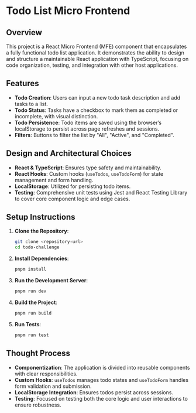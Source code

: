
# Todo List Micro Frontend

## Overview

This project is a React Micro Frontend (MFE) component that encapsulates a fully functional todo list application. It demonstrates the ability to design and structure a maintainable React application with TypeScript, focusing on code organization, testing, and integration with other host applications.

## Features

- **Todo Creation**: Users can input a new todo task description and add tasks to a list.
- **Todo Status**: Tasks have a checkbox to mark them as completed or incomplete, with visual distinction.
- **Todo Persistence**: Todo items are saved using the browser’s localStorage to persist across page refreshes and sessions.
- **Filters**: Buttons to filter the list by "All", "Active", and "Completed".

## Design and Architectural Choices

- **React & TypeScript**: Ensures type safety and maintainability.
- **React Hooks**: Custom hooks (`useTodos`, `useTodoForm`) for state management and form handling.
- **LocalStorage**: Utilized for persisting todo items.
- **Testing**: Comprehensive unit tests using Jest and React Testing Library to cover core component logic and edge cases.

## Setup Instructions

1. **Clone the Repository**:

   ```bash
   git clone <repository-url>
   cd todo-challenge
   ```

2. **Install Dependencies**:

   ```bash
   pnpm install
   ```

3. **Run the Development Server**:

   ```bash
   pnpm run dev
   ```

4. **Build the Project**:

   ```bash
   pnpm run build
   ```

5. **Run Tests**:

   ```bash
   pnpm run test
   ```

## Thought Process

- **Componentization**: The application is divided into reusable components with clear responsibilities.
- **Custom Hooks**: `useTodos` manages todo states and `useTodoForm` handles form validation and submission.
- **LocalStorage Integration**: Ensures todos persist across sessions.
- **Testing**: Focused on testing both the core logic and user interactions to ensure robustness.
